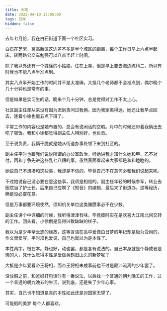 ```yaml
---
title: 闲笔
date: 2022-04-10 13:05:00
tags: 日常
hidden: false
---
```

<meta name="referrer" content="no-referrer" />
<!-- more -->

去年七月份，我在白石街道下面一个社区实习。

  

白石在芝罘，离高新区这边差不多是半个城区的距离，每个工作日早上六点半起床，转两路公交车勉强可以八点半赶上时间。

  

除了我以外还有一个姓徐的小姑娘，住在上尧，但是早上要去海边练科二，所以有时候也不能八点半准点到。

  

其实八点半开始工作的时间并不是太准确，大抵几个老师都不会准点到，偶尔晚个几十分钟也是常有的事。

  

但是如果是实习生的话，晚来个几十分钟，总是觉得对工作不太上心。

社区副主任却从来没有因为迟到责问过我俩，因为我家离得远，她还让我早点回去，连着小徐也能五点下班了。

  

平常工作的内容也是她布置的，总会有说闲话的空暇。月中的时候还带着我俩出去吃了顿饭。我和小徐都觉得副主任人特别好，也负责。

  

至于说负责，我俩干脆就是她从街道办事处领下来到社区的。

  

副主任平时也跟我们说说所谓的办公室政治，听她讲我才知什么她和甲、乙不对付，丙和丁争先进这些乱七八糟的事，虽然表面看起来大家都是和和睦睦的。

  

她说自己不想掺和这些事，我却是不信的。毕竟自己不在意何必和我们说起来呢。

  

不过她说自己没必要在意这些事，我须是相信的。副主任年轻的时候参军，转业去医院当了护士长，后来自己应聘了《知音》的编辑，最后来了街道办。这等经历，确是没必要在意。

  

但是万事都要环境使然，须知机关单位这类腌臜事必不在少数。

  

副主任讲个中详细的时候，我听得津津有味，毕竟彼时实在是欢喜大江南北间交转的工作。回头看，小徐倒是显得兴致缺缺的样子。

  

我以为是少年拏云志的缘故，这等言语在高中爱做白日梦的年纪却是极为受用的，作文里爱写，平时须也爱说，自己也就以为是本性了。

  

本性两字，根在本。静也好，动也罢，都是各有说法的。自己本身就是个静或者是懒的人，凭什么觉得本性是爱做黄鹤旧山头的新梦呢？

  

大抵是少年爱看帝王将相，而帝王将相未成事前也不过是颠沛流离的少年罢了。

  

没放假之前，和爸妈打电话时有一番说法，以后找一个普通的朝九晚五的工作，过一个普通的朝九晚五的生活。说到底，还是失了少年心事。

  

其实，自己也不知道是真的本性如此还是对国家无望了。

  

可能假的美梦 每个人都喜欢。

